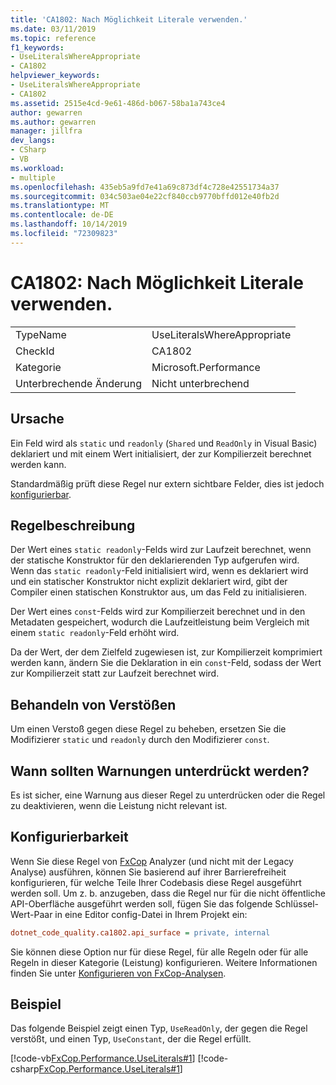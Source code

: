 ```yaml
---
title: 'CA1802: Nach Möglichkeit Literale verwenden.'
ms.date: 03/11/2019
ms.topic: reference
f1_keywords:
- UseLiteralsWhereAppropriate
- CA1802
helpviewer_keywords:
- UseLiteralsWhereAppropriate
- CA1802
ms.assetid: 2515e4cd-9e61-486d-b067-58ba1a743ce4
author: gewarren
ms.author: gewarren
manager: jillfra
dev_langs:
- CSharp
- VB
ms.workload:
- multiple
ms.openlocfilehash: 435eb5a9fd7e41a69c873df4c728e42551734a37
ms.sourcegitcommit: 034c503ae04e22cf840ccb9770bffd012e40fb2d
ms.translationtype: MT
ms.contentlocale: de-DE
ms.lasthandoff: 10/14/2019
ms.locfileid: "72309823"
---
```

# <a name="ca1802-use-literals-where-appropriate"></a>CA1802: Nach Möglichkeit Literale verwenden.

|||
|-|-|
|TypeName|UseLiteralsWhereAppropriate|
|CheckId|CA1802|
|Kategorie|Microsoft.Performance|
|Unterbrechende Änderung|Nicht unterbrechend|

## <a name="cause"></a>Ursache

Ein Feld wird als `static` und `readonly` (`Shared` und `ReadOnly` in Visual Basic) deklariert und mit einem Wert initialisiert, der zur Kompilierzeit berechnet werden kann.

Standardmäßig prüft diese Regel nur extern sichtbare Felder, dies ist jedoch [konfigurierbar](#configurability).

## <a name="rule-description"></a>Regelbeschreibung

Der Wert eines `static readonly`-Felds wird zur Laufzeit berechnet, wenn der statische Konstruktor für den deklarierenden Typ aufgerufen wird. Wenn das `static readonly`-Feld initialisiert wird, wenn es deklariert wird und ein statischer Konstruktor nicht explizit deklariert wird, gibt der Compiler einen statischen Konstruktor aus, um das Feld zu initialisieren.

Der Wert eines `const`-Felds wird zur Kompilierzeit berechnet und in den Metadaten gespeichert, wodurch die Laufzeitleistung beim Vergleich mit einem `static readonly`-Feld erhöht wird.

Da der Wert, der dem Zielfeld zugewiesen ist, zur Kompilierzeit komprimiert werden kann, ändern Sie die Deklaration in ein `const`-Feld, sodass der Wert zur Kompilierzeit statt zur Laufzeit berechnet wird.

## <a name="how-to-fix-violations"></a>Behandeln von Verstößen

Um einen Verstoß gegen diese Regel zu beheben, ersetzen Sie die Modifizierer `static` und `readonly` durch den Modifizierer `const`.

## <a name="when-to-suppress-warnings"></a>Wann sollten Warnungen unterdrückt werden?

Es ist sicher, eine Warnung aus dieser Regel zu unterdrücken oder die Regel zu deaktivieren, wenn die Leistung nicht relevant ist.

## <a name="configurability"></a>Konfigurierbarkeit

Wenn Sie diese Regel von [FxCop](install-fxcop-analyzers.md) Analyzer (und nicht mit der Legacy Analyse) ausführen, können Sie basierend auf ihrer Barrierefreiheit konfigurieren, für welche Teile Ihrer Codebasis diese Regel ausgeführt werden soll. Um z. b. anzugeben, dass die Regel nur für die nicht öffentliche API-Oberfläche ausgeführt werden soll, fügen Sie das folgende Schlüssel-Wert-Paar in eine Editor config-Datei in Ihrem Projekt ein:

```ini
dotnet_code_quality.ca1802.api_surface = private, internal
```

Sie können diese Option nur für diese Regel, für alle Regeln oder für alle Regeln in dieser Kategorie (Leistung) konfigurieren. Weitere Informationen finden Sie unter [Konfigurieren von FxCop-Analysen](configure-fxcop-analyzers.md).

## <a name="example"></a>Beispiel

Das folgende Beispiel zeigt einen Typ, `UseReadOnly`, der gegen die Regel verstößt, und einen Typ, `UseConstant`, der die Regel erfüllt.

[!code-vb[FxCop.Performance.UseLiterals#1](../code-quality/codesnippet/VisualBasic/ca1802-use-literals-where-appropriate_1.vb)]
[!code-csharp[FxCop.Performance.UseLiterals#1](../code-quality/codesnippet/CSharp/ca1802-use-literals-where-appropriate_1.cs)]